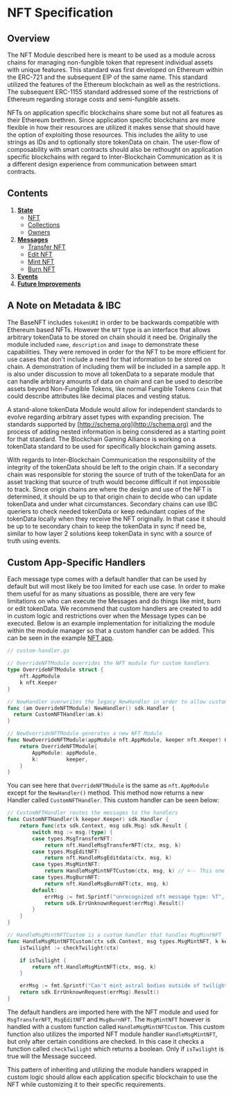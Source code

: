 # NFT Specification

## Overview

The NFT Module described here is meant to be used as a module across chains for managing non-fungible token that represent individual assets with unique features. This standard was first developed on Ethereum within the ERC-721 and the subsequent EIP of the same name. This standard utilized the features of the Ethereum blockchain as well as the restrictions. The subsequent ERC-1155 standard addressed some of the restrictions of Ethereum regarding storage costs and semi-fungible assets.

NFTs on application specific blockchains share some but not all features as their Ethereum brethren. Since application specific blockchains are more flexible in how their resources are utilized it makes sense that should have the option of exploiting those resources. This includes the aility to use strings as IDs and to optionally store tokenData on chain. The user-flow of composability with smart contracts should also be rethought on application specific blockchains with regard to Inter-Blockchain Communication as it is a different design experience from communication between smart contracts.

## Contents

1. **[State](./01_state.md)**
   - [NFT](./01_state.md#NFT)
   - [Collections](./01_state.md#collections)
   - [Owners](./01_state.md#owners)
2. **[Messages](./02_messages.md)**
   - [Transfer NFT](./02_messages.md#MsgTransferNFT)
   - [Edit NFT](./02_messages.md#MsgEditNFT)
   - [Mint NFT](./02_messages.md#MsgMintNFT)
   - [Burn NFT](./02_messages.md#MsgBurnNFT)
3. **[Events](./03_events.md)**
4. **[Future Improvements](./04_future_improvements.md)**

## A Note on Metadata & IBC

The BaseNFT includes `tokenURI` in order to be backwards compatible with Ethereum based NFTs. However the `NFT` type is an interface that allows arbitrary tokenData to be stored on chain should it need be. Originally the module included `name`, `description` and `image` to demonstrate these capabilities. They were removed in order for the NFT to be more efficient for use cases that don't include a need for that information to be stored on chain. A demonstration of including them will be included in a sample app. It is also under discussion to move all tokenData to a separate module that can handle arbitrary amounts of data on chain and can be used to describe assets beyond Non-Fungible Tokens, like normal Fungible Tokens `Coin` that could describe attributes like decimal places and vesting status.

A stand-alone tokenData Module would allow for independent standards to evolve regarding arbitrary asset types with expanding precision. The standards supported by [http://schema.org](http://schema.org) and the process of adding nested information is being considered as a starting point for that standard. The Blockchain Gaming Alliance is working on a tokenData standard to be used for specifically blockchain gaming assets.

With regards to Inter-Blockchain Communication the responsibility of the integrity of the tokenData should be left to the origin chain. If a secondary chain was responsible for storing the source of truth of the tokenData for an asset tracking that source of truth would become difficult if not impossible to track. Since origin chains are where the design and use of the NFT is determined, it should be up to that origin chain to decide who can update tokenData and under what circumstances. Secondary chains can use IBC queriers to check needed tokenData or keep redundant copies of the tokenData locally when they receive the NFT originally. In that case it should be up to te secondary chain to keep the tokenData in sync if need be, similar to how layer 2 solutions keep tokenData in sync with a source of truth using events.

## Custom App-Specific Handlers

Each message type comes with a default handler that can be used by default but will most likely be too limited for each use case. In order to make them useful for as many situations as possible, there are very few limitations on who can execute the Messages and do things like mint, burn or edit tokenData. We recommend that custom handlers are created to add in custom logic and restrictions over when the Message types can be executed. Below is an example implementation for initializing the module within the module manager so that a custom handler can be added. This can be seen in the example [NFT app](https://github.com/okwme/cosmos-nft).

```go
// custom-handler.go

// OverrideNFTModule overrides the NFT module for custom handlers
type OverrideNFTModule struct {
    nft.AppModule
    k nft.Keeper
}

// NewHandler overwrites the legacy NewHandler in order to allow custom logic for handling the messages
func (am OverrideNFTModule) NewHandler() sdk.Handler {
  return CustomNFTHandler(am.k)
}

// NewOverrideNFTModule generates a new NFT Module
func NewOverrideNFTModule(appModule nft.AppModule, keeper nft.Keeper) OverrideNFTModule {
    return OverrideNFTModule{
        AppModule: appModule,
        k:         keeper,
    }
}
```

You can see here that `OverrideNFTModule` is the same as `nft.AppModule` except for the `NewHandler()` method. This method now returns a new Handler called `CustomNFTHandler`. This custom handler can be seen below:

```go
// CustomNFTHandler routes the messages to the handlers
func CustomNFTHandler(k keeper.Keeper) sdk.Handler {
    return func(ctx sdk.Context, msg sdk.Msg) sdk.Result {
        switch msg := msg.(type) {
        case types.MsgTransferNFT:
            return nft.HandleMsgTransferNFT(ctx, msg, k)
        case types.MsgEditNFT:
            return nft.HandleMsgEditdata(ctx, msg, k)
        case types.MsgMintNFT:
            return HandleMsgMintNFTCustom(ctx, msg, k) // <-- This one is custom, the others fall back onto the default
        case types.MsgBurnNFT:
            return nft.HandleMsgBurnNFT(ctx, msg, k)
        default:
            errMsg := fmt.Sprintf("unrecognized nft message type: %T", msg)
            return sdk.ErrUnknownRequest(errMsg).Result()
        }
    }
}

// HandleMsgMintNFTCustom is a custom handler that handles MsgMintNFT
func HandleMsgMintNFTCustom(ctx sdk.Context, msg types.MsgMintNFT, k keeper.Keeper) sdk.Result {
    isTwilight := checkTwilight(ctx)

    if isTwilight {
        return nft.HandleMsgMintNFT(ctx, msg, k)
    }

    errMsg := fmt.Sprintf("Can't mint astral bodies outside of twilight!")
    return sdk.ErrUnknownRequest(errMsg).Result()
}
```

The default handlers are imported here with the NFT module and used for `MsgTransferNFT`, `MsgEditNFT` and `MsgBurnNFT`. The `MsgMintNFT` however is handled with a custom function called `HandleMsgMintNFTCustom`. This custom function also utilizes the imported NFT module handler `HandleMsgMintNFT`, but only after certain conditions are checked. In this case it checks a function called `checkTwilight` which returns a boolean. Only if `isTwilight` is true will the Message succeed.

This pattern of inheriting and utilizing the module handlers wrapped in custom logic should allow each application specific blockchain to use the NFT while customizing it to their specific requirements.
